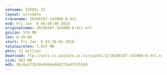 ```yaml
---
setname: ISPDSL II
layout: witsdata
tracename: 20100107-143000-0.dsl
end: Fri Jan  8 04:00:00 2010
originalname: 20100107-143000-0.dsl.erf
gzsize: 374 MB
len: 0:30:00
start: Fri Jan  8 03:30:01 2010
totalwirelen: 7,037 MB
pkts: 12 million
download: ftp://wits.cs.waikato.ac.nz/ispdsl/2/20100107-143000-0.dsl.erf.gz
size: 963 MB
md5: 9bc8a2f3539a9494e0b6273e4f575549
---
```

